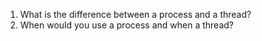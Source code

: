 1. What is the difference between a process and a thread?
2. When would you use a process and when a thread?
